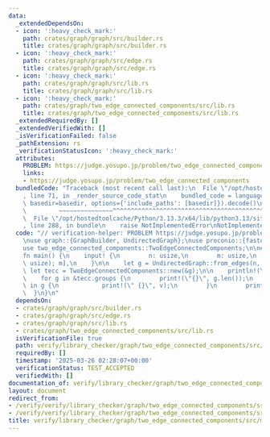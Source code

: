 ```yaml
---
data:
  _extendedDependsOn:
  - icon: ':heavy_check_mark:'
    path: crates/graph/graph/src/builder.rs
    title: crates/graph/graph/src/builder.rs
  - icon: ':heavy_check_mark:'
    path: crates/graph/graph/src/edge.rs
    title: crates/graph/graph/src/edge.rs
  - icon: ':heavy_check_mark:'
    path: crates/graph/graph/src/lib.rs
    title: crates/graph/graph/src/lib.rs
  - icon: ':heavy_check_mark:'
    path: crates/graph/two_edge_connected_components/src/lib.rs
    title: crates/graph/two_edge_connected_components/src/lib.rs
  _extendedRequiredBy: []
  _extendedVerifiedWith: []
  _isVerificationFailed: false
  _pathExtension: rs
  _verificationStatusIcon: ':heavy_check_mark:'
  attributes:
    PROBLEM: https://judge.yosupo.jp/problem/two_edge_connected_components
    links:
    - https://judge.yosupo.jp/problem/two_edge_connected_components
  bundledCode: "Traceback (most recent call last):\n  File \"/opt/hostedtoolcache/Python/3.13.3/x64/lib/python3.13/site-packages/onlinejudge_verify/documentation/build.py\"\
    , line 71, in _render_source_code_stat\n    bundled_code = language.bundle(stat.path,\
    \ basedir=basedir, options={'include_paths': [basedir]}).decode()\n          \
    \         ~~~~~~~~~~~~~~~^^^^^^^^^^^^^^^^^^^^^^^^^^^^^^^^^^^^^^^^^^^^^^^^^^^^^^^^^^^^^^^^^^\n\
    \  File \"/opt/hostedtoolcache/Python/3.13.3/x64/lib/python3.13/site-packages/onlinejudge_verify/languages/rust.py\"\
    , line 288, in bundle\n    raise NotImplementedError\nNotImplementedError\n"
  code: "// verification-helper: PROBLEM https://judge.yosupo.jp/problem/two_edge_connected_components\n\
    \nuse graph::{GraphBuilder, UndirectedGraph};\nuse proconio::{fastout, input};\n\
    use two_edge_connected_components::TwoEdgeConnectedComponents;\n\n#[fastout]\n\
    fn main() {\n    input! {\n        n: usize,\n        m: usize,\n        ab: [(usize,\
    \ usize); m],\n    }\n\n    let g = UndirectedGraph::from_edges(n, &ab);\n   \
    \ let tecc = TwoEdgeConnectedComponents::new(&g);\n\n    println!(\"{}\", tecc.groups.len());\n\
    \    for g in &tecc.groups {\n        print!(\"{}\", g.len());\n        for v\
    \ in g {\n            print!(\" {}\", v);\n        }\n        println!();\n  \
    \  }\n}\n"
  dependsOn:
  - crates/graph/graph/src/builder.rs
  - crates/graph/graph/src/edge.rs
  - crates/graph/graph/src/lib.rs
  - crates/graph/two_edge_connected_components/src/lib.rs
  isVerificationFile: true
  path: verify/library_checker/graph/two_edge_connected_components/src/main.rs
  requiredBy: []
  timestamp: '2025-03-26 02:28:07+00:00'
  verificationStatus: TEST_ACCEPTED
  verifiedWith: []
documentation_of: verify/library_checker/graph/two_edge_connected_components/src/main.rs
layout: document
redirect_from:
- /verify/verify/library_checker/graph/two_edge_connected_components/src/main.rs
- /verify/verify/library_checker/graph/two_edge_connected_components/src/main.rs.html
title: verify/library_checker/graph/two_edge_connected_components/src/main.rs
---
```

